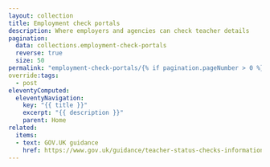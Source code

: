 ```yaml
---
layout: collection
title: Employment check portals
description: Where employers and agencies can check teacher details
pagination:
  data: collections.employment-check-portals
  reverse: true
  size: 50
permalink: "employment-check-portals/{% if pagination.pageNumber > 0 %}page/{{ pagination.pageNumber + 1 }}{% endif %}/"
override:tags:
  - post
eleventyComputed:
  eleventyNavigation:
    key: "{{ title }}"
    excerpt: "{{ description }}"
    parent: Home
related:
  items:
  - text: GOV.UK guidance
    href: https://www.gov.uk/guidance/teacher-status-checks-information-for-employers
---
```

